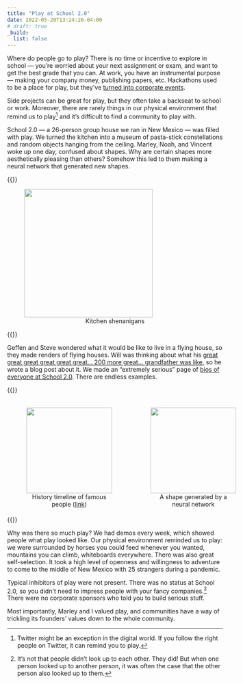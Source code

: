 ```yaml
---
title: "Play at School 2.0"
date: 2022-05-20T13:24:20-04:00
# draft: true
_build:
  list: false
---
```


Where do people go to play? There is no time or incentive to explore in school — you’re worried about your next assignment or exam, and want to get the best grade that you can. At work, you have an instrumental purpose — making your company money, publishing papers, etc. Hackathons used to be a place for play, but they've [turned into corporate events](https://jzhao.xyz/posts/hackathons/?ref=home).

Side projects can be great for play, but they often take a backseat to school or work. Moreover, there are rarely things in our physical environment that remind us to play[^1] and it’s difficult to find a community to play with.

School 2.0 — a 26-person group house we ran in New Mexico — was filled with play. We turned the kitchen into a museum of pasta-stick constellations and random objects hanging from the ceiling. Marley, Noah, and Vincent woke up one day, confused about shapes. Why are certain shapes more aesthetically pleasing than others? Somehow this led to them making a neural network that generated new shapes.

{{<rawhtml>}}

<figure>

<img src="https://paper-attachments.dropbox.com/s_5113A39C96528DE120DCBFBB56CDF0687ED8A5D778619B8407A209BB835AF7CF_1653058262721_img_20201118_022851.jpg" width="300px">
<figcaption style="text-align: center">Kitchen shenanigans</figcaption>

</figure>

{{</rawhtml>}}

Geffen and Steve wondered what it would be like to live in a flying house, so they made renders of flying houses. Will was thinking about what his [great great great great great great... 200 more great... grandfather was like](https://www.welcometothecosmos.com/post/History%20of%20Life), so he wrote a blog post about it. We made an “extremely serious” page of [bios of everyone at School 2.0](https://bio.school2point0.com/). There are endless examples.

{{<rawhtml>}}

<div class="row" style="display: flex">

<div class="col" style="flex: 50%; padding: 5px;">
<figure>
<img src="https://paper-attachments.dropbox.com/s_5113A39C96528DE120DCBFBB56CDF0687ED8A5D778619B8407A209BB835AF7CF_1653065005826_Screen+Shot+2022-05-20+at+12.43.21+PM.png" style="height: 200px">
<figcaption style="text-align: center">History timeline of famous people (<a href="https://www.welcometothecosmos.com/history-timeline">link</a>)</figcaption>
</div>
</figure>

<div class="col" style="flex: 50%; padding: 5px;">
<figure>
<img src="https://paper-attachments.dropbox.com/s_5CAE4584F2CAAA72828D3A17EECDCAA7711159F0F4B53F18980C106180F63D18_1636691026629_shapes.png" style="height: 200px">
<figcaption style="text-align: center">A shape generated by a neural network</figcaption>

</figure>
</div>
</div>
{{</rawhtml>}}

Why was there so much play? We had demos every week, which showed people what play looked like. Our physical environment reminded us to play: we were surrounded by horses you could feed whenever you wanted, mountains you can climb, whiteboards everywhere. There was also great self-selection. It took a high level of openness and willingness to adventure to come to the middle of New Mexico with 25 strangers during a pandemic.

Typical inhibitors of play were not present. There was no status at School 2.0, so you didn't need to impress people with your fancy companies.[^2] There were no corporate sponsors who told you to build serious stuff.

Most importantly, Marley and I valued play, and communities have a way of trickling its founders’ values down to the whole community.

[^1]: Twitter might be an exception in the digital world. If you follow the right people on Twitter, it can remind you to play.
[^2]: It’s not that people didn’t look up to each other. They did! But when one person looked up to another person, it was often the case that the other person also looked up to them.
